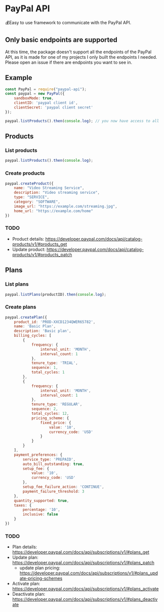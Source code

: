# PayPal API

💰Easy to use framework to communicate with the PayPal API.

## Only basic endpoints are supported

At this time, the package doesn't support all the endpoints of the PayPal API, as it is made for one of my projects I only built the endpoints I needed. Please open an issue if there are endpoints you want to see in.

## Example

```js
const PayPal = require("paypal-api");
const paypal = new PayPal({
    sandboxMode: true,
    clientID: 'paypal client id',
    clientSecret: 'paypal client secret'
});

paypal.listProducts().then(console.log); // you now have access to all the methods!
```

## Products

### List products
```js
paypal.listProducts().then(console.log);
```

### Create products

```js
paypal.createProduct({
    name: "Video Streaming Service",
    description: "Video streaming service",
    type: "SERVICE",
    category: "SOFTWARE",
    image_url: "https://example.com/streaming.jpg",
    home_url: "https://example.com/home"
})
```

### TODO

* Product details: https://developer.paypal.com/docs/api/catalog-products/v1/#products_get
* Update product: https://developer.paypal.com/docs/api/catalog-products/v1/#products_patch

## Plans

### List plans
```js
paypal.listPlans(productID).then(console.log);
```

### Create plans
```js
paypal.createPlan({
    product_id: 'PROD-XXCD1234QWER65782',
    name: 'Basic Plan',
    description: 'Basic plan',
    billing_cycles: [
        {
            frequency: {
                interval_unit: 'MONTH',
                interval_count: 1
            },
            tenure_type: 'TRIAL',
            sequence: 1,
            total_cycles: 1
        },
        {
            frequency: {
                interval_unit: 'MONTH',
                interval_count: 1
            },
            tenure_type: 'REGULAR',
            sequence: 2,
            total_cycles: 12,
            pricing_scheme: {
                fixed_price: {
                    value: '10',
                    currency_code: 'USD'
                }
            }
        }
    ],
    payment_preferences: {
        service_type: 'PREPAID',
        auto_bill_outstanding: true,
        setup_fee: {
            value: '10',
            currency_code: 'USD'
        },
        setup_fee_failure_action: 'CONTINUE',
        payment_failure_threshold: 3
    },
    quantity_supported: true,
    taxes: {
        percentage: '10',
        inclusive: false
    }
})
```

### TODO

* Plan details: https://developer.paypal.com/docs/api/subscriptions/v1/#plans_get
* Update plan: https://developer.paypal.com/docs/api/subscriptions/v1/#plans_patch
    - update plan pricing: https://developer.paypal.com/docs/api/subscriptions/v1/#plans_update-pricing-schemes
* Activate plan: https://developer.paypal.com/docs/api/subscriptions/v1/#plans_activate
* Deactivate plan: https://developer.paypal.com/docs/api/subscriptions/v1/#plans_deactivate

